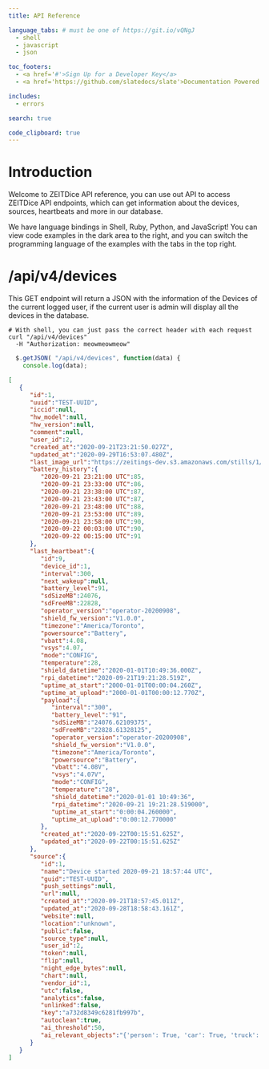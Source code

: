 ```yaml
---
title: API Reference

language_tabs: # must be one of https://git.io/vQNgJ
  - shell
  - javascript
  - json

toc_footers:
  - <a href='#'>Sign Up for a Developer Key</a>
  - <a href='https://github.com/slatedocs/slate'>Documentation Powered by Slate</a>

includes:
  - errors

search: true

code_clipboard: true
---
```


# Introduction

Welcome to ZEITDice API reference, you can use out API to access ZEITDice API endpoints, which can get information about the devices, sources, heartbeats and more in our database.

We have language bindings in Shell, Ruby, Python, and JavaScript! You can view code examples in the dark area to the right, and you can switch the programming language of the examples with the tabs in the top right.

# /api/v4/devices

This GET endpoint will return a JSON with the information of the Devices of the current logged user, if the current user is admin will display all the devices in the database.

```shell
# With shell, you can just pass the correct header with each request
curl "/api/v4/devices"
  -H "Authorization: meowmeowmeow"
```

```javascript
  $.getJSON( "/api/v4/devices", function(data) {
    console.log(data);
```

```json
[
   {
      "id":1,
      "uuid":"TEST-UUID",
      "iccid":null,
      "hw_model":null,
      "hw_version":null,
      "comment":null,
      "user_id":2,
      "created_at":"2020-09-21T23:21:50.027Z",
      "updated_at":"2020-09-29T16:53:07.480Z",
      "last_image_url":"https://zeitings-dev.s3.amazonaws.com/stills/1/bb/202009121312.jpg",
      "battery_history":{
         "2020-09-21 23:21:00 UTC":85,
         "2020-09-21 23:33:00 UTC":86,
         "2020-09-21 23:38:00 UTC":87,
         "2020-09-21 23:43:00 UTC":87,
         "2020-09-21 23:48:00 UTC":88,
         "2020-09-21 23:53:00 UTC":89,
         "2020-09-21 23:58:00 UTC":90,
         "2020-09-22 00:03:00 UTC":90,
         "2020-09-22 00:15:00 UTC":91
      },
      "last_heartbeat":{
         "id":9,
         "device_id":1,
         "interval":300,
         "next_wakeup":null,
         "battery_level":91,
         "sdSizeMB":24076,
         "sdFreeMB":22828,
         "operator_version":"operator-20200908",
         "shield_fw_version":"V1.0.0",
         "timezone":"America/Toronto",
         "powersource":"Battery",
         "vbatt":4.08,
         "vsys":4.07,
         "mode":"CONFIG",
         "temperature":28,
         "shield_datetime":"2020-01-01T10:49:36.000Z",
         "rpi_datetime":"2020-09-21T19:21:28.519Z",
         "uptime_at_start":"2000-01-01T00:00:04.260Z",
         "uptime_at_upload":"2000-01-01T00:00:12.770Z",
         "payload":{
            "interval":"300",
            "battery_level":"91",
            "sdSizeMB":"24076.62109375",
            "sdFreeMB":"22828.61328125",
            "operator_version":"operator-20200908",
            "shield_fw_version":"V1.0.0",
            "timezone":"America/Toronto",
            "powersource":"Battery",
            "vbatt":"4.08V",
            "vsys":"4.07V",
            "mode":"CONFIG",
            "temperature":"28",
            "shield_datetime":"2020-01-01 10:49:36",
            "rpi_datetime":"2020-09-21 19:21:28.519000",
            "uptime_at_start":"0:00:04.260000",
            "uptime_at_upload":"0:00:12.770000"
         },
         "created_at":"2020-09-22T00:15:51.625Z",
         "updated_at":"2020-09-22T00:15:51.625Z"
      },
      "source":{
         "id":1,
         "name":"Device started 2020-09-21 18:57:44 UTC",
         "guid":"TEST-UUID",
         "push_settings":null,
         "url":null,
         "created_at":"2020-09-21T18:57:45.011Z",
         "updated_at":"2020-09-28T18:58:43.161Z",
         "website":null,
         "location":"unknown",
         "public":false,
         "source_type":null,
         "user_id":2,
         "token":null,
         "flip":null,
         "night_edge_bytes":null,
         "chart":null,
         "vendor_id":1,
         "utc":false,
         "analytics":false,
         "unlinked":false,
         "key":"a732d8349c6281fb997b",
         "autoclean":true,
         "ai_threshold":50,
         "ai_relevant_objects":"{'person': True, 'car': True, 'truck': True}"
      }
   }
]
```